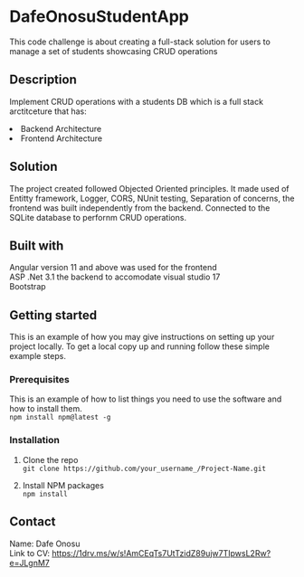 # DafeOnosuStudentApp
This code challenge is about creating a full-stack solution for users to manage a set of students showcasing CRUD operations

## Description
Implement CRUD operations with a students DB which is a full stack arctitceture that has:
<li> Backend Architecture</li></li>
<li>Frontend Architecture</li>

## Solution
The project created followed Objected Oriented principles. It made used  of Entitty framework, Logger, CORS, NUnit testing,  Separation of concerns, the frontend was built independently from the backend. Connected to the SQLite database to perfornm CRUD operations.

## Built with
Angular version 11 and above was used for the frontend <br />
ASP .Net 3.1 the backend to accomodate visual studio 17 <br />
Bootstrap

## Getting started
This is an example of how you may give instructions on setting up your project locally. To get a local copy up and running follow these simple example steps.

### Prerequisites
This is an example of how to list things you need to use the software and how to install them. <br />
 `npm install npm@latest -g`

### Installation
1. Clone the repo <br />
`git clone https://github.com/your_username_/Project-Name.git`

2. Install NPM packages <br />
`npm install`

## Contact
Name: Dafe Onosu<br />
Link to  CV: https://1drv.ms/w/s!AmCEqTs7UtTzidZ89ujw7TIpwsL2Rw?e=JLgnM7
